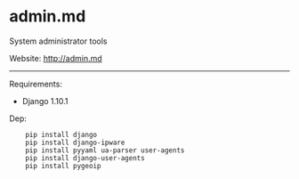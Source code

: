 # admin.md
System administrator tools

Website: http://admin.md

----

Requirements:
- Django 1.10.1


Dep:
```
    pip install django
    pip install django-ipware
    pip install pyyaml ua-parser user-agents
    pip install django-user-agents
    pip install pygeoip
```
